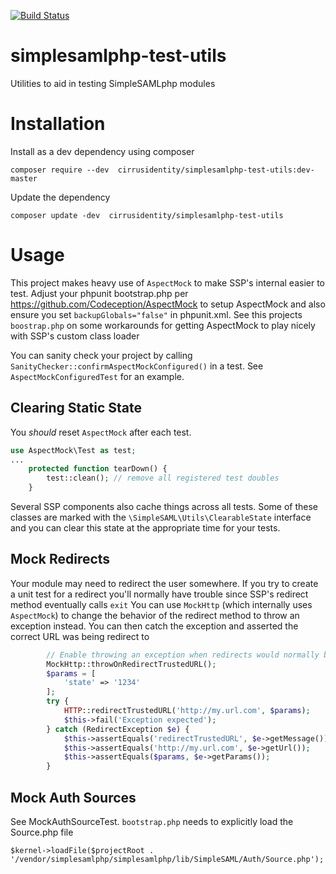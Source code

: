 [![Build Status](https://travis-ci.org/cirrusidentity/simplesamlphp-test-utils.svg?branch=master)](https://travis-ci.org/cirrusidentity/simplesamlphp-test-utils)

# simplesamlphp-test-utils
Utilities to aid in testing SimpleSAMLphp modules

# Installation

Install as a dev dependency using composer

    composer require --dev  cirrusidentity/simplesamlphp-test-utils:dev-master
    
Update the dependency

    composer update -dev  cirrusidentity/simplesamlphp-test-utils
    
# Usage

This project makes heavy use of `AspectMock` to make SSP's internal easier to test.
Adjust your phpunit bootstrap.php per https://github.com/Codeception/AspectMock to setup AspectMock
and also ensure you set `backupGlobals="false"` in phpunit.xml. See this projects `boostrap.php` on
some workarounds for getting AspectMock to play nicely with SSP's custom class loader

You can sanity check your project by calling `SanityChecker::confirmAspectMockConfigured()`
in a test. See `AspectMockConfiguredTest` for an example.


## Clearing Static State


You *should* reset `AspectMock` after each test.

```php
use AspectMock\Test as test;
...
    protected function tearDown() {
        test::clean(); // remove all registered test doubles
    }
```

Several SSP components also cache things across all tests. Some of these classes are
marked with the `\SimpleSAML\Utils\ClearableState` interface and you can clear this state
at the appropriate time for your tests.

## Mock Redirects

Your module may need to redirect the user somewhere. If you try to create a unit test
for a redirect you'll normally have trouble since SSP's redirect method eventually calls `exit`
You can use `MockHttp` (which internally uses `AspectMock`) to change the behavior of the redirect method
to throw an exception instead. You can then catch the exception and asserted the correct URL
was being redirect to

```php
        // Enable throwing an exception when redirects would normally be called.
        MockHttp::throwOnRedirectTrustedURL();
        $params = [
            'state' => '1234'
        ];
        try {
            HTTP::redirectTrustedURL('http://my.url.com', $params);
            $this->fail('Exception expected');
        } catch (RedirectException $e) {
            $this->assertEquals('redirectTrustedURL', $e->getMessage());
            $this->assertEquals('http://my.url.com', $e->getUrl());
            $this->assertEquals($params, $e->getParams());
        }
```

## Mock Auth Sources

See MockAuthSourceTest.
`bootstrap.php` needs to explicitly load the Source.php file

    $kernel->loadFile($projectRoot . '/vendor/simplesamlphp/simplesamlphp/lib/SimpleSAML/Auth/Source.php');
